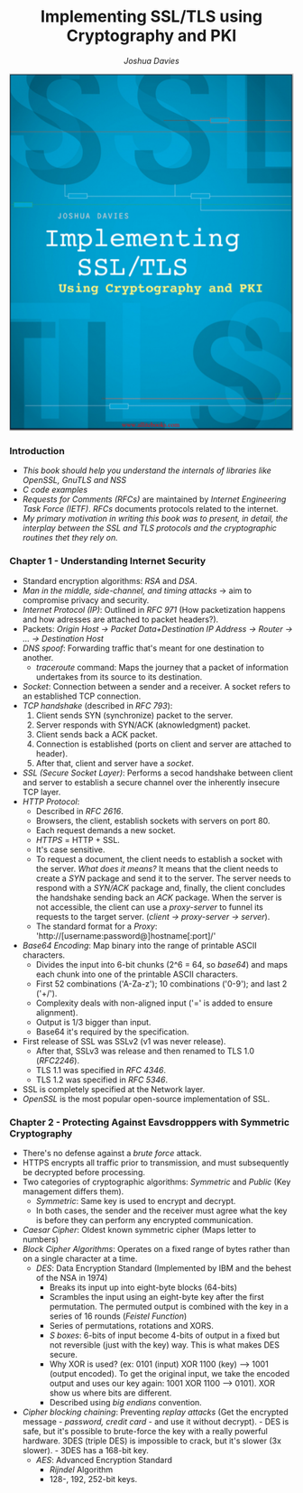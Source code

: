 <div align="center">
  <h1> Implementing SSL/TLS using Cryptography and PKI  </h1>
  <p> <i> Joshua Davies </i> </p>
</div>

<div align='center'> 
  <img src="./images/capa.png" width="600px"> 
</div>

### Introduction
- *This book should help you understand the internals of libraries like OpenSSL, GnuTLS and NSS*
- *C code examples*
- *Requests for Comments (RFCs)* are maintained by *Internet Engineering Task Force (IETF)*. *RFCs* documents protocols related to the internet.
- *My primary motivation in writing this book was to present, in detail, the interplay between the SSL and TLS protocols and the cryptographic routines thet they rely on.*

### Chapter 1 - Understanding Internet Security
- Standard encryption algorithms: *RSA* and *DSA*.
- *Man in the middle, side-channel, and timing attacks* -> aim to compromise privacy and security.
- *Internet Protocol (IP)*: Outlined in *RFC 971* (How packetization happens and how adresses are attached to packet headers?).
- Packets: *Origin Host -> Packet Data+Destination IP Address -> Router -> ... -> Destination Host*
- *DNS spoof*: Forwarding traffic that's meant for one destination to another.
  - *traceroute* command: Maps the journey that a packet of information undertakes from its source to its destination.
- *Socket*: Connection between a sender and a receiver. A socket refers to an established TCP connection.
- *TCP handshake* (described in *RFC 793*): 
  1) Client sends SYN (synchronize) packet to the server.
  2) Server responds with SYN/ACK (aknowledgment) packet.
  3) Client sends back a ACK packet.
  4) Connection is established (ports on client and server are attached to header).
  5) After that, client and server have a *socket*.  
- *SSL (Secure Socket Layer)*: Performs a secod handshake between client and server to establish a secure channel over the inherently insecure TCP layer.
- *HTTP Protocol*: 
  - Described in *RFC 2616*.
  - Browsers, the client, establish sockets with servers on port 80.
  - Each request demands a new socket.
  - *HTTPS* = HTTP + SSL.
  - It's case sensitive.
  - To request a document, the client needs to establish a socket with the server. *What does it means?* It means that the client needs to create a *SYN* package and send it to the server. The server needs to respond with a *SYN/ACK* package and, finally, the client concludes the handshake sending back an *ACK* package. When the server is not accessible, the client can use a *proxy-server* to funnel its requests to the target server. (*client -> proxy-server -> server*).
  - The standard format for a *Proxy*: 'http://[username:password@]hostname[:port]/'
- *Base64 Encoding*: Map binary into the range of printable ASCII characters.
  - Divides the input into 6-bit chunks (2^6 = 64, so *base64*) and maps each chunk into one of the printable ASCII characters.
  - First 52 combinations ('A-Za-z'); 10 combinations ('0-9'); and last 2 ('+/').
  - Complexity deals with non-aligned input ('=' is added to ensure alignment).
  - Output is 1/3 bigger than input.
  - Base64 it's required by the specification. 
- First release of SSL was SSLv2 (v1 was never release).
    - After that, SSLv3 was release and then renamed to TLS 1.0 (*RFC2246*).
    - TLS 1.1 was specified in *RFC 4346*.
    - TLS 1.2 was specified in *RFC 5346*.
- SSL is completely specified at the Network layer.
- *OpenSSL* is the most popular open-source implementation of SSL.

### Chapter 2 - Protecting Against Eavsdropppers with Symmetric Cryptography
- There's no defense against a *brute force* attack.
- HTTPS encrypts all traffic prior to transmission, and must subsequently be decrypted before processing.
- Two categories of cryptographic algorithms: *Symmetric* and *Public* (Key management differs them).
    - *Symmetric*: Same key is used to encrypt and decrypt.
    - In both cases, the sender and the receiver must agree what the key is before they can perform any encrypted communication.
- *Caesar Cipher*: Oldest known symmetric cipher (Maps letter to numbers)
- *Block Cipher Algorithms*: Operates on a fixed range of bytes rather than on a single character at a time.
    - *DES*: Data Encryption Standard (Implemented by IBM and the behest of the NSA in 1974)
        - Breaks its input up into eight-byte blocks (64-bits)
        - Scrambles the input using an eight-byte key after the first permutation. The permuted output is combined with the key in a series of 16 rounds (*Feistel Function*)
        - Series of permutations, rotations and XORS.
        - *S boxes*: 6-bits of input become 4-bits of output in a fixed but not reversible (just with the key) way. This is what makes DES secure.
        - Why XOR is used? (ex: 0101 (input) XOR 1100 (key) --> 1001 (output encoded). To get the original input, we take the encoded output and uses our key again: 1001 XOR 1100 --> 0101). XOR show us where bits are different. 
        - Described using *big endians* convention.
- *Cipher blocking chaining*: Preventing *replay attacks* (Get the encrypted message - *password, credit card* - and use it without decrypt).
        - DES is safe, but it's possible to brute-force the key with a really powerful hardware. 3DES (triple DES) is impossible to crack, but it's slower (3x slower).
        - 3DES has a 168-bit key.
    - *AES*: Advanced Encryption Standard
        - *Rijndel* Algorithm
        - 128-, 192, 252-bit keys.
